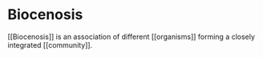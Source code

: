 # Biocenosis
[[Biocenosis]] is an association of different [[organisms]] forming a closely integrated [[community]].